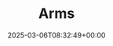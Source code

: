 ---
title: Arms
id: 1e1e7942-ab1b-493f-8911-15f986b46349
date: 2025-03-06T08:32:49+00:00
tags: []
type: 'hevy'
totalWeightInKg: 3,545kg
duration: 41 min
# Disable SEO for this post
outputs: ["HTML"]
robots: "noindex, nofollow"
---